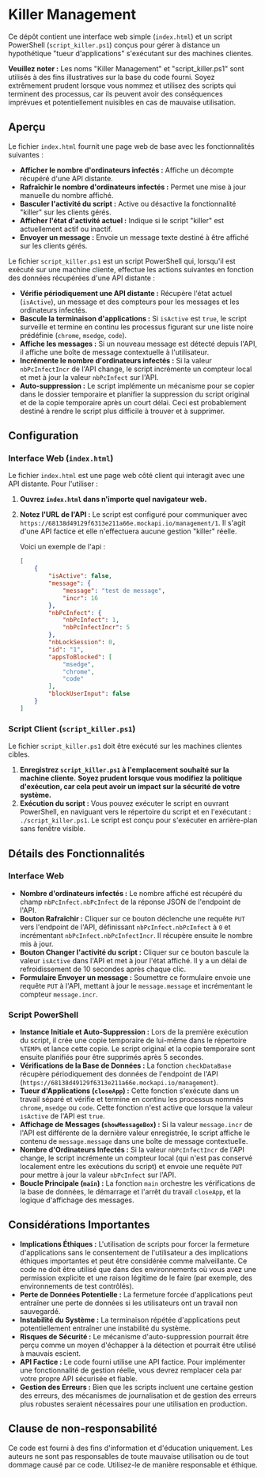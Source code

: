 # Killer Management

Ce dépôt contient une interface web simple (`index.html`) et un script PowerShell (`script_killer.ps1`) conçus pour gérer à distance un hypothétique "tueur d'applications" s'exécutant sur des machines clientes.

**Veuillez noter :** Les noms "Killer Management" et "script_killer.ps1" sont utilisés à des fins illustratives sur la base du code fourni. Soyez extrêmement prudent lorsque vous nommez et utilisez des scripts qui terminent des processus, car ils peuvent avoir des conséquences imprévues et potentiellement nuisibles en cas de mauvaise utilisation.

## Aperçu

Le fichier `index.html` fournit une page web de base avec les fonctionnalités suivantes :

* **Afficher le nombre d'ordinateurs infectés :** Affiche un décompte récupéré d'une API distante.
* **Rafraîchir le nombre d'ordinateurs infectés :** Permet une mise à jour manuelle du nombre affiché.
* **Basculer l'activité du script :** Active ou désactive la fonctionnalité "killer" sur les clients gérés.
* **Afficher l'état d'activité actuel :** Indique si le script "killer" est actuellement actif ou inactif.
* **Envoyer un message :** Envoie un message texte destiné à être affiché sur les clients gérés.

Le fichier `script_killer.ps1` est un script PowerShell qui, lorsqu'il est exécuté sur une machine cliente, effectue les actions suivantes en fonction des données récupérées d'une API distante :

* **Vérifie périodiquement une API distante :** Récupère l'état actuel (`isActive`), un message et des compteurs pour les messages et les ordinateurs infectés.
* **Bascule la terminaison d'applications :** Si `isActive` est `true`, le script surveille et termine en continu les processus figurant sur une liste noire prédéfinie (`chrome`, `msedge`, `code`).
* **Affiche les messages :** Si un nouveau message est détecté depuis l'API, il affiche une boîte de message contextuelle à l'utilisateur.
* **Incrémente le nombre d'ordinateurs infectés :** Si la valeur `nbPcInfectIncr` de l'API change, le script incrémente un compteur local et met à jour la valeur `nbPcInfect` sur l'API.
* **Auto-suppression :** Le script implémente un mécanisme pour se copier dans le dossier temporaire et planifier la suppression du script original et de la copie temporaire après un court délai. Ceci est probablement destiné à rendre le script plus difficile à trouver et à supprimer.

## Configuration

### Interface Web (`index.html`)

Le fichier `index.html` est une page web côté client qui interagit avec une API distante. Pour l'utiliser :

1.  **Ouvrez `index.html` dans n'importe quel navigateur web.**
2.  **Notez l'URL de l'API :** Le script est configuré pour communiquer avec `https://68138d49129f6313e211a66e.mockapi.io/management/1`. Il s'agit d'une API factice et elle n'effectuera aucune gestion "killer" réelle.

    Voici un exemple de l'api :
    ```json
    [
        {
            "isActive": false,
            "message": {
                "message": "test de message",
                "incr": 16
            },
            "nbPcInfect": {
                "nbPcInfect": 1,
                "nbPcInfectIncr": 5
            },
            "nbLockSession": 0,
            "id": "1",
            "appsToBlocked": [
                "msedge",
                "chrome",
                "code"
            ],
            "blockUserInput": false
        }
    ]
    ```

### Script Client (`script_killer.ps1`)

Le fichier `script_killer.ps1` doit être exécuté sur les machines clientes cibles.

1.  **Enregistrez `script_killer.ps1` à l'emplacement souhaité sur la machine cliente.**
**Soyez prudent lorsque vous modifiez la politique d'exécution, car cela peut avoir un impact sur la sécurité de votre système.**
3.  **Exécution du script :** Vous pouvez exécuter le script en ouvrant PowerShell, en naviguant vers le répertoire du script et en l'exécutant : `./script_killer.ps1`. Le script est conçu pour s'exécuter en arrière-plan sans fenêtre visible.

## Détails des Fonctionnalités

### Interface Web

* **Nombre d'ordinateurs infectés :** Le nombre affiché est récupéré du champ `nbPcInfect.nbPcInfect` de la réponse JSON de l'endpoint de l'API.
* **Bouton Rafraîchir :** Cliquer sur ce bouton déclenche une requête `PUT` vers l'endpoint de l'API, définissant `nbPcInfect.nbPcInfect` à `0` et incrémentant `nbPcInfect.nbPcInfectIncr`. Il récupère ensuite le nombre mis à jour.
* **Bouton Changer l'activité du script :** Cliquer sur ce bouton bascule la valeur `isActive` dans l'API et met à jour l'état affiché. Il y a un délai de refroidissement de 10 secondes après chaque clic.
* **Formulaire Envoyer un message :** Soumettre ce formulaire envoie une requête `PUT` à l'API, mettant à jour le `message.message` et incrémentant le compteur `message.incr`.

### Script PowerShell

* **Instance Initiale et Auto-Suppression :** Lors de la première exécution du script, il crée une copie temporaire de lui-même dans le répertoire `%TEMP%` et lance cette copie. Le script original et la copie temporaire sont ensuite planifiés pour être supprimés après 5 secondes.
* **Vérifications de la Base de Données :** La fonction `checkDataBase` récupère périodiquement des données de l'endpoint de l'API (`https://68138d49129f6313e211a66e.mockapi.io/management`).
* **Tueur d'Applications (`closeApp`) :** Cette fonction s'exécute dans un travail séparé et vérifie et termine en continu les processus nommés `chrome`, `msedge` ou `code`. Cette fonction n'est active que lorsque la valeur `isActive` de l'API est `true`.
* **Affichage de Messages (`showMessageBox`) :** Si la valeur `message.incr` de l'API est différente de la dernière valeur enregistrée, le script affiche le contenu de `message.message` dans une boîte de message contextuelle.
* **Nombre d'Ordinateurs Infectés :** Si la valeur `nbPcInfectIncr` de l'API change, le script incrémente un compteur local (qui n'est pas conservé localement entre les exécutions du script) et envoie une requête `PUT` pour mettre à jour la valeur `nbPcInfect` sur l'API.
* **Boucle Principale (`main`) :** La fonction `main` orchestre les vérifications de la base de données, le démarrage et l'arrêt du travail `closeApp`, et la logique d'affichage des messages.

## Considérations Importantes

* **Implications Éthiques :** L'utilisation de scripts pour forcer la fermeture d'applications sans le consentement de l'utilisateur a des implications éthiques importantes et peut être considérée comme malveillante. Ce code ne doit être utilisé que dans des environnements où vous avez une permission explicite et une raison légitime de le faire (par exemple, des environnements de test contrôlés).
* **Perte de Données Potentielle :** La fermeture forcée d'applications peut entraîner une perte de données si les utilisateurs ont un travail non sauvegardé.
* **Instabilité du Système :** La terminaison répétée d'applications peut potentiellement entraîner une instabilité du système.
* **Risques de Sécurité :** Le mécanisme d'auto-suppression pourrait être perçu comme un moyen d'échapper à la détection et pourrait être utilisé à mauvais escient.
* **API Factice :** Le code fourni utilise une API factice. Pour implémenter une fonctionnalité de gestion réelle, vous devrez remplacer cela par votre propre API sécurisée et fiable.
* **Gestion des Erreurs :** Bien que les scripts incluent une certaine gestion des erreurs, des mécanismes de journalisation et de gestion des erreurs plus robustes seraient nécessaires pour une utilisation en production.

## Clause de non-responsabilité

Ce code est fourni à des fins d'information et d'éducation uniquement. Les auteurs ne sont pas responsables de toute mauvaise utilisation ou de tout dommage causé par ce code. Utilisez-le de manière responsable et éthique.

